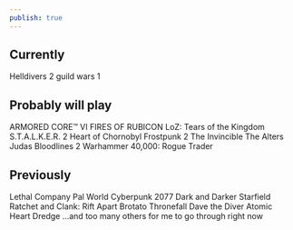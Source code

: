 ```yaml
---
publish: true
---
```

<div id='stars'></div>
<div id='stars2'></div>
<div id='stars3'></div>


## Currently
Helldivers 2
guild wars 1



## Probably will play
ARMORED CORE™ VI FIRES OF RUBICON
LoZ: Tears of the Kingdom
S.T.A.L.K.E.R. 2  Heart of Chornobyl
Frostpunk 2
The Invincible
The Alters
Judas
Bloodlines 2
Warhammer 40,000: Rogue Trader

## Previously
Lethal Company
Pal World
Cyberpunk 2077
Dark and Darker
Starfield
Ratchet and Clank: Rift Apart
Brotato
Thronefall
Dave the Diver
Atomic Heart
Dredge
...and too many others for me to go through right now